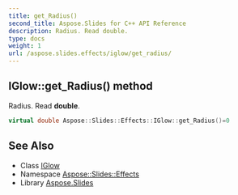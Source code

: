 ```yaml
---
title: get_Radius()
second_title: Aspose.Slides for C++ API Reference
description: Radius. Read double.
type: docs
weight: 1
url: /aspose.slides.effects/iglow/get_radius/
---
```

## IGlow::get_Radius() method


Radius. Read **double**.

```cpp
virtual double Aspose::Slides::Effects::IGlow::get_Radius()=0
```

## See Also

* Class [IGlow](../)
* Namespace [Aspose::Slides::Effects](../../)
* Library [Aspose.Slides](../../../)